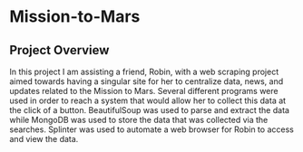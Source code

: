 # Mission-to-Mars

## Project Overview

In this project I am assisting a friend, Robin, with a web scraping project aimed towards having a singular site for her to centralize data, news, and updates related to the Mission to Mars. Several different programs were used in order to reach a system that would allow her to collect this data at the click of a button. BeautifulSoup was used to parse and extract the data while MongoDB was used to store the data that was collected via the searches. Splinter was used to automate a web browser for Robin to access and view the data. 
